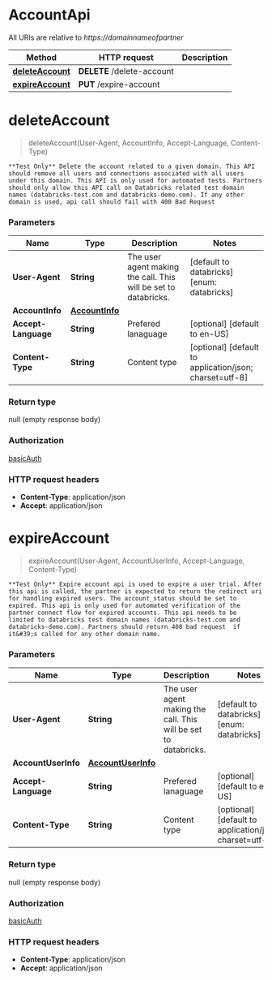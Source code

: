 # AccountApi

All URIs are relative to *https://domainnameofpartner*

| Method | HTTP request | Description |
|------------- | ------------- | -------------|
| [**deleteAccount**](AccountApi.md#deleteAccount) | **DELETE** /delete-account |  |
| [**expireAccount**](AccountApi.md#expireAccount) | **PUT** /expire-account |  |


<a name="deleteAccount"></a>
# **deleteAccount**
> deleteAccount(User-Agent, AccountInfo, Accept-Language, Content-Type)



    **Test Only** Delete the account related to a given domain. This API should remove all users and connections associated with all users under this domain. This API is only used for automated tests. Partners should only allow this API call on Databricks related test domain names (databricks-test.com and databricks-demo.com). If any other domain is used, api call should fail with 400 Bad Request

### Parameters

|Name | Type | Description  | Notes |
|------------- | ------------- | ------------- | -------------|
| **User-Agent** | **String**| The user agent making the call. This will be set to databricks. | [default to databricks] [enum: databricks] |
| **AccountInfo** | [**AccountInfo**](../Models/AccountInfo.md)|  | |
| **Accept-Language** | **String**| Prefered lanaguage | [optional] [default to en-US] |
| **Content-Type** | **String**| Content type | [optional] [default to application/json; charset&#x3D;utf-8] |

### Return type

null (empty response body)

### Authorization

[basicAuth](../README.md#basicAuth)

### HTTP request headers

- **Content-Type**: application/json
- **Accept**: application/json

<a name="expireAccount"></a>
# **expireAccount**
> expireAccount(User-Agent, AccountUserInfo, Accept-Language, Content-Type)



    **Test Only** Expire account api is used to expire a user trial. After this api is called, the partner is expected to return the redirect uri for handling expired users. The account_status should be set to expired. This api is only used for automated verification of the partner connect flow for expired accounts. This api needs to be limited to databricks test domain names (databricks-test.com and databricks-demo.com). Partners should return 400 bad request  if it&#39;s called for any other domain name.

### Parameters

|Name | Type | Description  | Notes |
|------------- | ------------- | ------------- | -------------|
| **User-Agent** | **String**| The user agent making the call. This will be set to databricks. | [default to databricks] [enum: databricks] |
| **AccountUserInfo** | [**AccountUserInfo**](../Models/AccountUserInfo.md)|  | |
| **Accept-Language** | **String**| Prefered lanaguage | [optional] [default to en-US] |
| **Content-Type** | **String**| Content type | [optional] [default to application/json; charset&#x3D;utf-8] |

### Return type

null (empty response body)

### Authorization

[basicAuth](../README.md#basicAuth)

### HTTP request headers

- **Content-Type**: application/json
- **Accept**: application/json

